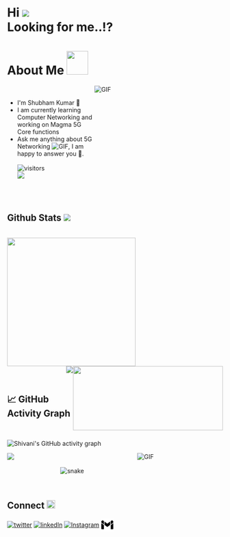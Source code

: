<h1> Hi <img src="https://media.giphy.com/media/hvRJCLFzcasrR4ia7z/giphy.gif" width="30">
<br>
 Looking for me..!?</h1>


<h1> About Me
<img src = "https://user-images.githubusercontent.com/63050133/156777293-72a6e681-2582-4a9d-ad92-09d1181d47c7.gif" width = 50px height = 55px>  
</h1>

 
<img align="right" alt="GIF" src="https://github.com/abhisheknaiidu/abhisheknaiidu/blob/master/code.gif?raw=true" width="300" height="200" />

<br>
<div align = left>
<ul>
<li>I'm Shubham Kumar 🧑</li>
<li> I am currently learning Computer Networking and  working on Magma 5G Core functions 
 </li>
</li>
<li> Ask me anything about 5G Networking <img alt="GIF" src="https://media.giphy.com/media/856zBNywYdamcDOTEt/giphy.gif" width="20" height="20" margin-bottom = "23px">, I am happy to answer you 💬.</li>

<br>

<img src="https://visitor-badge.laobi.icu/badge?page_id=ShubhamKumar89" alt="visitors"/>
<br>
<img align="left" src="https://img.shields.io/github/followers/ShubhamKumar89?label=Follow&style=social"/>

</ul>
</div>

<br><br><br>

<h2> Github Stats <img src="https://media.giphy.com/media/iY8CRBdQXODJSCERIr/giphy.gif" width="30px"> </h2>

<br>

<img height = "300" width = "300" align = "left" src="https://media.giphy.com/media/9LXK53YbaDpWAGhqTO/giphy.gif" />

<img align = "right" width = "350px" height="150px" src="https://github-readme-stats.vercel.app/api?username=ShubhamKumar89&count_private=true&show_icons=true&theme=dark" />

<br>

<img align = "right" src="https://github-readme-stats.vercel.app/api/top-langs/?username=ShubhamKumar89&layout=compact&theme=chartreuse-dark&langs_count=8" />
<img height="150" />

<br><br><br><br><br><br><br><br>

<h2> 📈 GitHub Activity Graph </h2>

<br>

![Shivani's GitHub activity graph](https://activity-graph.herokuapp.com/graph?username=ShubhamKumar89&hide_border=true&theme=redical)

 <img align="right" height="200" width="200" alt="GIF" src="https://github.com/JayantGoel001/JayantGoel001/blob/master/GIF/github.gif">

<img src="https://github-readme-streak-stats.herokuapp.com/?user=ShubhamKumar89"></img>

<p align="center">
  <img src="https://github.com/akshitagupta15june/akshitagupta15june/blob/output/github-contribution-grid-snake.svg" alt="snake"></center>
</p>
<br>

<h2 align="left"> Connect <img src="https://media.giphy.com/media/iGyTOk5xPSqhA45GuG/giphy.gif" height = "20" width="20"></h2>
<p align="left">
<a href="https://twitter.com/ShubhamKr_89" target="blank"><img align="center" src="https://raw.githubusercontent.com/rahuldkjain/github-profile-readme-generator/master/src/images/icons/Social/twitter.svg" alt="twitter" height="30" width="40" /></a>
<a href="https://www.linkedin.com/in/shubham-kumar-31b134226/" target="blank"><img align="center" src="https://raw.githubusercontent.com/rahuldkjain/github-profile-readme-generator/master/src/images/icons/Social/linked-in-alt.svg" alt="linkedIn" height="30" width="40" /></a>
<a href="https://www.instagram.com/shubhamkr_89" target="blank"><img align="center" src="https://raw.githubusercontent.com/rahuldkjain/github-profile-readme-generator/master/src/images/icons/Social/instagram.svg" alt="Instagram" height="30" width="40" /></a>
<a href="mailto:shubham.kumar@ramanujan.du.ac.in" target="blank"><img align="center" src="https://raw.githubusercontent.com/shivi28/shivi28/master/assets/gmail.svg" alt="Gmail" height="30" width="30" /></a>
</p>

